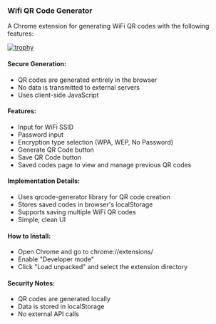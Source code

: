 ### Wifi QR Code Generator ###

A Chrome extension for generating WiFi QR codes with the following features:

[![trophy](https://github-profile-trophy.vercel.app/?username=sabahirfan)](https://github.com/sabahirfan)

#### Secure Generation: #### 

- QR codes are generated entirely in the browser
- No data is transmitted to external servers
- Uses client-side JavaScript


#### Features: #### 

- Input for WiFi SSID
- Password input
- Encryption type selection (WPA, WEP, No Password)
- Generate QR Code button
- Save QR Code button
- Saved codes page to view and manage previous QR codes


####  Implementation Details: #### 

- Uses qrcode-generator library for QR code creation
- Stores saved codes in browser's localStorage
- Supports saving multiple WiFi QR codes
- Simple, clean UI


####  How to Install: #### 

- Open Chrome and go to chrome://extensions/
- Enable "Developer mode"
- Click "Load unpacked" and select the extension directory

####  Security Notes: #### 

- QR codes are generated locally
- Data is stored in localStorage
- No external API calls
